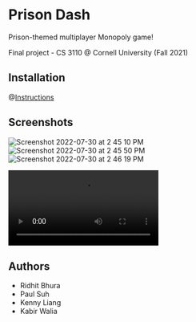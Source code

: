# Prison Dash


Prison-themed multiplayer Monopoly game!

Final project - CS 3110 @ Cornell University (Fall 2021)

## Installation
@[Instructions](https://github.com/ridhitbhura/3110_Project/blob/main/INSTALL.md)

## Screenshots

![Screenshot 2022-07-30 at 2 45 10 PM](https://user-images.githubusercontent.com/47744566/181949567-39ed3e61-79a3-4f10-bffa-cb95d841a8d5.png)
![Screenshot 2022-07-30 at 2 45 50 PM](https://user-images.githubusercontent.com/47744566/181951293-e43be909-182e-4207-a99f-839c7b47e730.png)
![Screenshot 2022-07-30 at 2 46 19 PM](https://user-images.githubusercontent.com/47744566/181950946-6e6c1221-705a-43b8-8c35-29e614035243.png)



<video src="https://user-images.githubusercontent.com/47744566/181953256-e29fac8d-2ab2-4868-a21a-2dd44bbdd25c.mov" controls="controls" style="max-width: 500px;">
</video>





## Authors
- Ridhit Bhura
- Paul Suh
- Kenny Liang
- Kabir Walia


